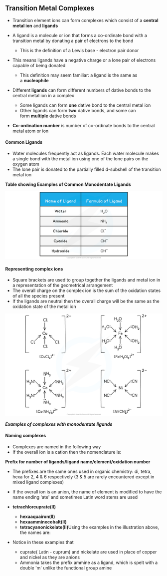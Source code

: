 Transition Metal Complexes
--------------------------

* Transition element ions can form complexes which consist of a <b>central metal ion</b> and <b>ligands</b>
* A ligand is a molecule or ion that forms a co-ordinate bond with a transition metal by donating a pair of electrons to the bond

  + This is the definition of a Lewis base - electron pair donor
* This means ligands have a negative charge or a lone pair of electrons capable of being donated

  + This definition may seem familiar: a ligand is the same as a <b>nucleophile</b>
* Different<b> ligands</b> can form different numbers of dative bonds to the central metal ion in a complex

  + Some ligands can form <b>one</b> dative bond to the central metal ion
  + Other ligands can form <b>two</b> dative bonds, and some can form <b>multiple</b> dative bonds
* <b>Co-ordination number</b> is number of co-ordinate bonds to the central metal atom or ion

#### Common Ligands

* Water molecules frequently act as ligands. Each water molecule makes a single bond with the metal ion using one of the lone pairs on the oxygen atom
* The lone pair is donated to the partially filled d-subshell of the transition metal ion

<b>Table showing Examples of Common Monodentate Ligands</b>

![Examples of monodentate ligands, downloadable IB Chemistry revision notes](13.1.3-Examples-of-monodentate-ligands.png)

#### Representing complex ions

* Square brackets are used to group together the ligands and metal ion in a representation of the geometrical arrangement
* The overall charge on the complex ion is the sum of the oxidation states of all the species present
* If the ligands are neutral then the overall charge will be the same as the oxidation state of the metal ion

![Monodentate Ligands, downloadable AS & A Level Biology revision notes](Monodentate-Ligands.png)

*<b>Examples of complexes with monodentate ligands</b>*

#### Naming complexes

* Complexes are named in the following way
* If the overall ion is a cation then the nomenclature is:

<b>Prefix for number of ligands/ligand name/element/oxidation number</b>

* The prefixes are the same ones used in organic chemistry: di, tetra, hexa for 2, 4 & 6 respectively (3 & 5 are rarely encountered except in mixed ligand complexes)
* If the overall ion is an anion, the name of element is modified to have the name ending 'ate' and sometimes Latin word stems are used
* <b>tetrachlorcuprate(II)</b>

  + <b>hexaaquairon(II)</b>
  + <b>hexaamminecobalt(II)</b>
  + <b>tetracyanonickelate(II)</b>Using the examples in the illustration above, the names are:
* Notice in these examples that

  + cuprate( Latin - cuprum) and nickelate are used in place of copper and nickel as they are anions
  + Ammonia takes the prefix ammine as a ligand, which is spelt with a double 'm' unlike the functional group amine